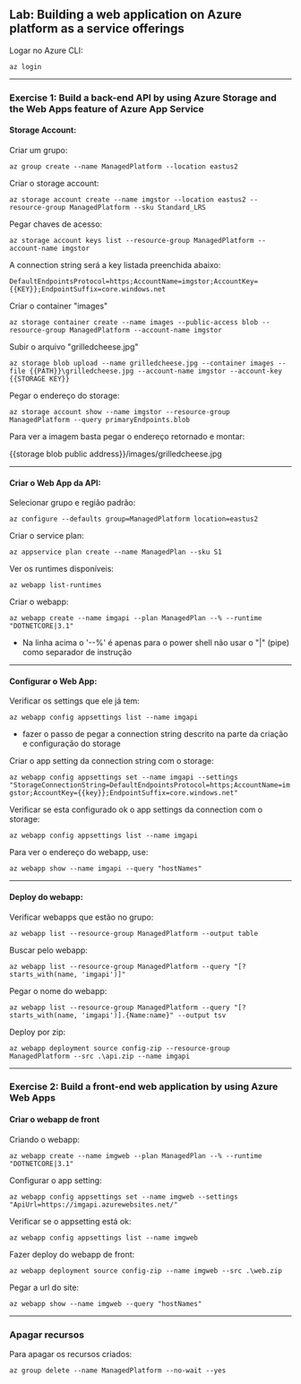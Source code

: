 ## Lab: Building a web application on Azure platform as a service offerings

Logar no Azure CLI:

`az login`

---

### Exercise 1: Build a back-end API by using Azure Storage and the Web Apps feature of Azure App Service

#### Storage Account:

Criar um grupo: 

`az group create --name ManagedPlatform --location eastus2`

Criar o storage account:

`az storage account create --name imgstor --location eastus2 --resource-group ManagedPlatform --sku Standard_LRS`

Pegar chaves de acesso:

`az storage account keys list --resource-group ManagedPlatform --account-name imgstor`

A connection string será a key listada preenchida abaixo:

`DefaultEndpointsProtocol=https;AccountName=imgstor;AccountKey={{KEY}};EndpointSuffix=core.windows.net`

Criar o container "images"

`az storage container create --name images --public-access blob --resource-group ManagedPlatform --account-name imgstor`

Subir o arquivo "grilledcheese.jpg"

`az storage blob upload --name grilledcheese.jpg --container images --file {{PATH}}\grilledcheese.jpg --account-name imgstor --account-key {{STORAGE KEY}}`

Pegar o endereço do storage:

`az storage account show --name imgstor --resource-group ManagedPlatform --query primaryEndpoints.blob`

Para ver a imagem basta pegar o endereço retornado e montar:

{{storage blob public address}}/images/grilledcheese.jpg

---

#### Criar o Web App da API:

Selecionar grupo e região padrão:

`az configure --defaults group=ManagedPlatform location=eastus2`

Criar o service plan:

`az appservice plan create --name ManagedPlan --sku S1`

Ver os runtimes disponíveis:

`az webapp list-runtimes`

Criar o webapp:

`az webapp create --name imgapi --plan ManagedPlan --% --runtime "DOTNETCORE|3.1"`

* Na linha acima o '--%' é apenas para o power shell não usar o "|" (pipe) como separador de instrução

---

#### Configurar o Web App:

Verificar os settings que ele já tem:

`az webapp config appsettings list --name imgapi`

* fazer o passo de pegar a connection string descrito na parte da criação e configuração do storage

Criar o app setting da connection string com o storage:

`az webapp config appsettings set --name imgapi --settings "StorageConnectionString=DefaultEndpointsProtocol=https;AccountName=imgstor;AccountKey={{key}};EndpointSuffix=core.windows.net"`

Verificar se esta configurado ok o app settings da connection com o storage:

`az webapp config appsettings list --name imgapi`

Para ver o endereço do webapp, use:

`az webapp show --name imgapi --query "hostNames"`

---

#### Deploy do webapp:

Verificar webapps que estão no grupo:

`az webapp list --resource-group ManagedPlatform --output table`

Buscar pelo webapp:

`az webapp list --resource-group ManagedPlatform --query "[?starts_with(name, 'imgapi')]"`

Pegar o nome do webapp:

`az webapp list --resource-group ManagedPlatform --query "[?starts_with(name, 'imgapi')].{Name:name}" --output tsv`

Deploy por zip:

`az webapp deployment source config-zip --resource-group ManagedPlatform --src .\api.zip --name imgapi`

--- 

### Exercise 2: Build a front-end web application by using Azure Web Apps

#### Criar o webapp de front

Criando o webapp:

`az webapp create --name imgweb --plan ManagedPlan --% --runtime "DOTNETCORE|3.1"`

Configurar o app setting:

`az webapp config appsettings set --name imgweb --settings "ApiUrl=https://imgapi.azurewebsites.net/"`

Verificar se o appsetting está ok:

`az webapp config appsettings list --name imgweb`

Fazer deploy do webapp de front:

`az webapp deployment source config-zip --name imgweb --src .\web.zip`

Pegar a url do site:

`az webapp show --name imgweb --query "hostNames"`

---

### Apagar recursos

Para apagar os recursos criados:

`az group delete --name ManagedPlatform --no-wait --yes`

